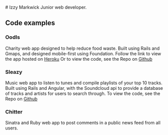 # Izzy Markwick
Junior web developer.

## Code examples
### Oodls
Charity web app designed to help reduce food waste. 
Built using Rails and Gmaps, and designed mobile-first using Foundation.
Follow the link to view the app hosted on [Heroku](http://oodls.io/)
Or to view the code, see the Repo on [Github](https://github.com/imarkwick/oodls)

### Sleazy
Music web app to listen to tunes and compile playlists of your top 10 tracks.
Built using Rails and Angular, with the Soundcloud api to provide a database of tracks and artists for users to search through.
To view the code, see the Repo on [Github](https://github.com/imarkwick/sleazy)

### Chitter
Sinatra and Ruby web app to post comments in a public news feed from all users.
